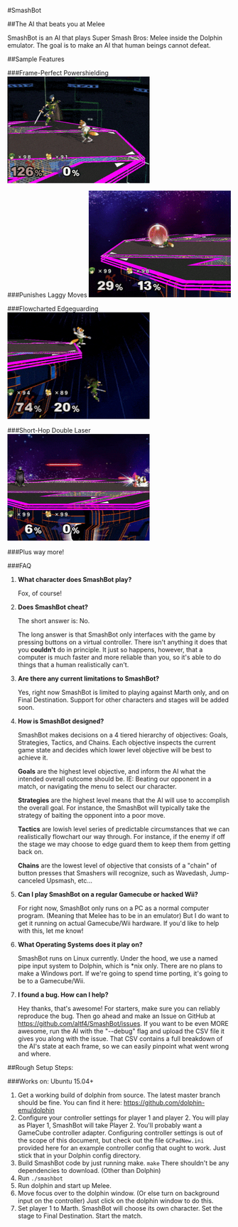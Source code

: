 #SmashBot

##The AI that beats you at Melee

SmashBot is an AI that plays Super Smash Bros: Melee inside the Dolphin emulator. The goal is to make an AI that human beings cannot defeat.

##Sample Features

###Frame-Perfect Powershielding
![Powershield](images/Powershield.gif)

###Punishes Laggy Moves
![Powershield](images/RollPunish.gif)

###Flowcharted Edgeguarding
![RollPunish](images/MarthKiller.gif)

###Short-Hop Double Laser
![RollPunish](images/SHDL.gif)

###Plus way more!

###FAQ

1. **What character does SmashBot play?**

    Fox, of course!

2. **Does SmashBot cheat?**

    The short answer is: No.

    The long answer is that SmashBot only interfaces with the game by pressing buttons on a virtual controller. There isn't anything it does that you **couldn't** do in principle. It just so happens, however, that a computer is much faster and more reliable than you, so it's able to do things that a human realistically can't.

3. **Are there any current limitations to SmashBot?**

    Yes, right now SmashBot is limited to playing against Marth only, and on Final Destination. Support for other characters and stages will be added soon.

4. **How is SmashBot designed?**

    SmashBot makes decisions on a 4 tiered hierarchy of objectives: Goals, Strategies, Tactics, and Chains. Each objective inspects the current game state and decides which lower level objective will be best to achieve it.

    **Goals** are the highest level objective, and inform the AI what the intended overall outcome should be. IE: Beating our opponent in a match, or navigating the menu to select our character.

    **Strategies** are the highest level means that the AI will use to accomplish the overall goal. For instance, the SmashBot will typically take the strategy of baiting the opponent into a poor move.

    **Tactics** are lowish level series of predictable circumstances that we can realistically flowchart our way through. For instance, if the enemy if off the stage we may choose to edge guard them to keep them from getting back on.

    **Chains** are the lowest level of objective that consists of a "chain" of button presses that Smashers will recognize, such as Wavedash, Jump-canceled Upsmash, etc...

5. **Can I play SmashBot on a regular Gamecube or hacked Wii?**

    For right now, SmashBot only runs on a PC as a normal computer program. (Meaning that Melee has to be in an emulator) But I do want to get it running on actual Gamecube/Wii hardware. If you'd like to help with this, let me know!

6. **What Operating Systems does it play on?**

    SmashBot runs on Linux currently. Under the hood, we use a named pipe input system to Dolphin, which is *nix only. There are no plans to make a Windows port. If we're going to spend time porting, it's going to be to a Gamecube/Wii.

7. **I found a bug. How can I help?**

    Hey thanks, that's awesome! For starters, make sure you can reliably reproduce the bug. Then go ahead and make an Issue on GitHub at https://github.com/altf4/SmashBot/issues. If you want to be even MORE awesome, run the AI with the "--debug" flag and upload the CSV file it gives you along with the issue. That CSV contains a full breakdown of the AI's state at each frame, so we can easily pinpoint what went wrong and where.


##Rough Setup Steps:

###Works on: Ubuntu 15.04+

1. Get a working build of dolphin from source. The latest master branch should be fine. You can find it here:
https://github.com/dolphin-emu/dolphin
2. Configure your controller settings for player 1 and player 2. You will play as Player 1, SmashBot will take Player 2. You'll probably want a GameCube controller adapter. Configuring controller settings is out of the scope of this document, but check out the file `GCPadNew.ini` provided here for an example controller config that ought to work. Just stick that in your Dolphin config directory.
3. Build SmashBot code by just running make. `make` There shouldn't be any dependencies to download. (Other than Dolphin)
4. Run `./smashbot`
5. Run dolphin and start up Melee.
6. Move focus over to the dolphin window. (Or else turn on background input on the controller) Just click on the dolphin window to do this.
7. Set player 1 to Marth. SmashBot will choose its own character.  Set the stage to Final Destination. Start the match.
